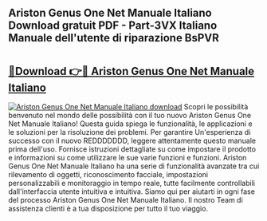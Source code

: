 ## Ariston Genus One Net Manuale Italiano Download gratuit PDF - Part-3VX Italiano Manuale dell'utente di riparazione BsPVR

# <h2><a href="http://dfaw80n.blite.top/?on=Ariston+Genus+One+Net+Manuale+Italiano">🔗Download 👉🔴 Ariston Genus One Net Manuale Italiano</a></h2>

[![Ariston Genus One Net Manuale Italiano download](https://i.imgur.com/lujVjoI.png)](http://dfaw80n.blite.top/?on=Ariston+Genus+One+Net+Manuale+Italiano)
Scopri le possibilità benvenuto nel mondo delle possibilità con il tuo nuovo Ariston Genus One Net Manuale Italiano! Questa guida spiega le funzionalità, le applicazioni e le soluzioni per la risoluzione dei problemi. Per garantire Un'esperienza di successo con il nuovo REDDDDDDD, leggere attentamente questo manuale prima dell'uso. Fornisce istruzioni dettagliate su come impostare il prodotto e informazioni su come utilizzare le sue varie funzioni e funzioni. Ariston Genus One Net Manuale Italiano ha una serie di funzionalità avanzate tra cui rilevamento di oggetti, riconoscimento facciale, impostazioni personalizzabili e monitoraggio in tempo reale, tutte facilmente controllabili dall'interfaccia utente intuitiva e intuitiva. Siamo qui per aiutarti in ogni fase del processo Ariston Genus One Net Manuale Italiano. Il nostro Team di assistenza clienti è a tua disposizione per tutto il tuo viaggio.
